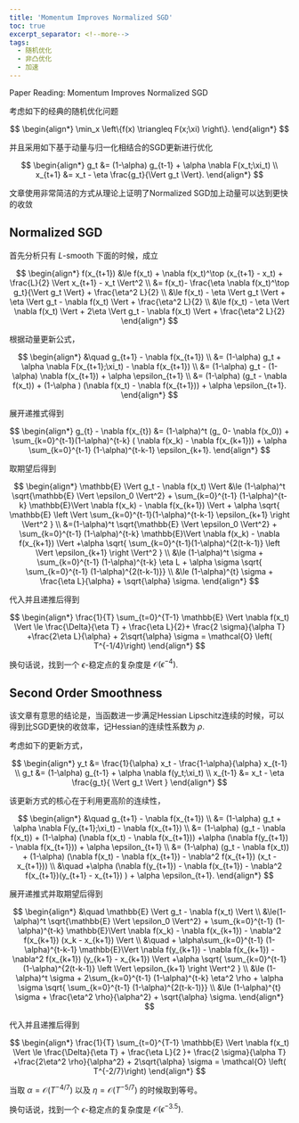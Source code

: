 ```yaml
---
title: 'Momentum Improves Normalized SGD'
toc: true
excerpt_separator: <!--more-->
tags:
  - 随机优化
  - 非凸优化
  - 加速
---
```




Paper Reading: Momentum Improves Normalized SGD


<!--more-->

考虑如下的经典的随机优化问题


$$
\begin{align*}
\min_x \left\{f(x) \triangleq F(x;\xi) \right\}.
\end{align*}
$$


并且采用如下基于动量与归一化相结合的SGD更新进行优化


$$
\begin{align*}
g_t &= (1-\alpha) g_{t-1} + \alpha \nabla F(x_t;\xi_t) \\
x_{t+1} &= x_t - \eta \frac{g_t}{\Vert g_t \Vert}.
\end{align*}
$$

文章使用非常简洁的方式从理论上证明了Normalized SGD加上动量可以达到更快的收敛



## Normalized SGD



首先分析只有 $L$-smooth 下面的时候，成立


$$
\begin{align*}
f(x_{t+1}) &\le f(x_t) + \nabla f(x_t)^\top (x_{t+1} - x_t) + \frac{L}{2} \Vert x_{t+1} - x_t \Vert^2 \\
&= f(x_t)- \frac{\eta \nabla f(x_t)^\top g_t}{\Vert g_t \Vert} + \frac{\eta^2 L}{2} \\
&\le f(x_t) - \eta \Vert g_t \Vert + \eta \Vert  g_t - \nabla f(x_t)  \Vert + \frac{\eta^2 L}{2} \\
&\le f(x_t) - \eta \Vert \nabla f(x_t) \Vert + 2\eta \Vert  g_t - \nabla f(x_t)  \Vert + \frac{\eta^2 L}{2}
\end{align*}
$$


根据动量更新公式，



$$
\begin{align*}
&\quad g_{t+1} - \nabla f(x_{t+1})  \\
&= (1-\alpha) g_t + \alpha \nabla F(x_{t+1};\xi_t) - \nabla f(x_{t+1}) \\
&=  (1-\alpha) g_t - (1-\alpha) \nabla f(x_{t+1}) + \alpha \epsilon_{t+1} \\
&= (1-\alpha) (g_t - \nabla f(x_t)) + (1-\alpha ) (\nabla f(x_t) - \nabla f(x_{t+1})) + \alpha \epsilon_{t+1}.
\end{align*}
$$


展开递推式得到


$$
\begin{align*}
g_{t} - \nabla f(x_{t}) &= (1-\alpha)^t (g_ 0- \nabla f(x_0)) + \sum_{k=0}^{t-1}(1-\alpha)^{t-k} ( \nabla f(x_k) - \nabla f(x_{k+1})) + \alpha \sum_{k=0}^{t-1} (1-\alpha)^{t-k-1} \epsilon_{k+1}.
\end{align*}
$$



取期望后得到


$$
\begin{align*}
\mathbb{E} \Vert g_t - \nabla f(x_t) \Vert &\le (1-\alpha)^t \sqrt{\mathbb{E} \Vert \epsilon_0 \Vert^2} + \sum_{k=0}^{t-1} (1-\alpha)^{t-k} \mathbb{E}\Vert \nabla f(x_k) - \nabla f(x_{k+1}) \Vert + \alpha \sqrt{ \mathbb{E} \left \Vert \sum_{k=0}^{t-1}(1-\alpha)^{t-k-1} \epsilon_{k+1}  \right \Vert^2   } \\
&=(1-\alpha)^t  \sqrt{\mathbb{E} \Vert \epsilon_0 \Vert^2} + \sum_{k=0}^{t-1} (1-\alpha)^{t-k} \mathbb{E}\Vert \nabla f(x_k) - \nabla f(x_{k+1}) \Vert +\alpha \sqrt{  \sum_{k=0}^{t-1}(1-\alpha)^{2(t-k-1)} \left \Vert  \epsilon_{k+1}  \right \Vert^2   } \\
&\le (1-\alpha)^t \sigma + \sum_{k=0}^{t-1} (1-\alpha)^{t-k} \eta L + \alpha \sigma \sqrt{ \sum_{k=0}^{t-1} (1-\alpha)^{2(t-k-1)}} \\
&\le (1-\alpha)^{t} \sigma + \frac{\eta L}{\alpha} + \sqrt{\alpha} \sigma.
\end{align*}
$$


代入并且递推后得到


$$
\begin{align*}
\frac{1}{T} \sum_{t=0}^{T-1} \mathbb{E} \Vert \nabla f(x_t) \Vert \le \frac{\Delta}{\eta T} + \frac{\eta L}{2}+ \frac{2 \sigma}{\alpha T} +\frac{2\eta L}{\alpha} + 2\sqrt{\alpha} \sigma  = \mathcal{O} \left( T^{-1/4}\right)
\end{align*}
$$

换句话说，找到一个 $\epsilon$-稳定点的复杂度是 $\mathcal{O}(\epsilon^{-4})$.


## Second Order Smoothness



该文章有意思的结论是，当函数进一步满足Hessian Lipschitz连续的时候，可以得到比SGD更快的收敛率，记Hessian的连续性系数为 $\rho$.



考虑如下的更新方式，


$$
\begin{align*}
y_t &= \frac{1}{\alpha} x_t - \frac{1-\alpha}{\alpha} x_{t-1} \\
g_t &= (1-\alpha) g_{t-1} + \alpha \nabla f(y_t;\xi_t) \\
x_{t-1} &= x_t - \eta \frac{g_t}{ \Vert g_t \Vert }       
\end{align*}
$$


该更新方式的核心在于利用更高阶的连续性，


$$
\begin{align*}
&\quad g_{t+1} - \nabla f(x_{t+1})  \\
&= (1-\alpha) g_t + \alpha \nabla F(y_{t+1};\xi_t) - \nabla f(x_{t+1}) \\
&=  (1-\alpha) (g_t - \nabla f(x_t)) + (1-\alpha) (\nabla f(x_t) - \nabla f(x_{t+1})) +\alpha (\nabla f(y_{t+1}) - \nabla f(x_{t+1})) + \alpha \epsilon_{t+1} \\
&= (1-\alpha) (g_t - \nabla f(x_t)) + (1-\alpha) (\nabla f(x_t) - \nabla f(x_{t+1}) - \nabla^2 f(x_{t+1}) (x_t - x_{t+1})) \\
&\quad +\alpha (\nabla f(y_{t+1}) - \nabla f(x_{t+1}) - \nabla^2 f(x_{t+1})(y_{t+1} - x_{t+1}) ) + \alpha \epsilon_{t+1}.
\end{align*}
$$


展开递推式并取期望后得到


$$
\begin{align*}
&\quad \mathbb{E} \Vert g_t - \nabla f(x_t) \Vert \\
&\le(1-\alpha)^t  \sqrt{\mathbb{E} \Vert \epsilon_0 \Vert^2} + \sum_{k=0}^{t-1} (1-\alpha)^{t-k} \mathbb{E}\Vert \nabla f(x_k) - \nabla f(x_{k+1}) - \nabla^2 f(x_{k+1}) (x_k - x_{k+1}) \Vert \\
&\quad + \alpha\sum_{k=0}^{t-1} (1-\alpha)^{t-k-1} \mathbb{E}\Vert \nabla f(y_{k+1}) - \nabla f(x_{k+1}) - \nabla^2 f(x_{k+1}) (y_{k+1} - x_{k+1}) \Vert
+\alpha \sqrt{  \sum_{k=0}^{t-1}(1-\alpha)^{2(t-k-1)} \left \Vert  \epsilon_{k+1}  \right \Vert^2   } \\
&\le (1-\alpha)^t \sigma + 2\sum_{k=0}^{t-1} (1-\alpha)^{t-k} \eta^2 \rho  +  \alpha \sigma \sqrt{ \sum_{k=0}^{t-1} (1-\alpha)^{2(t-k-1)}} \\
&\le (1-\alpha)^{t} \sigma + \frac{\eta^2 \rho}{\alpha^2} + \sqrt{\alpha} \sigma.
\end{align*}
$$


代入并且递推后得到


$$
\begin{align*}
\frac{1}{T} \sum_{t=0}^{T-1} \mathbb{E} \Vert \nabla f(x_t) \Vert \le \frac{\Delta}{\eta T} + \frac{\eta L}{2 }+ \frac{2 \sigma}{\alpha T} +\frac{2\eta^2 \rho}{\alpha^2} + 2\sqrt{\alpha} \sigma  = \mathcal{O} \left( T^{-2/7}\right)
\end{align*}
$$


当取 $\alpha = \mathcal{O} \left( T^{-4/7} \right)$ 以及 $\eta = \mathcal{O} \left( T^{-5/7} \right)$ 的时候取到等号。

换句话说，找到一个 $\epsilon$-稳定点的复杂度是 $\mathcal{O}(\epsilon^{-3.5})$.



